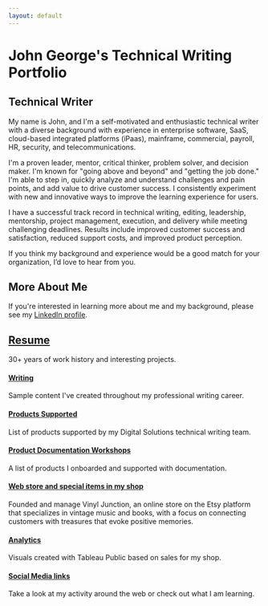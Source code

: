 ```yaml
---
layout: default
---
```

# John George's Technical Writing Portfolio
## Technical Writer

My name is John, and I'm a self-motivated and enthusiastic technical writer with a diverse background with experience in enterprise software, SaaS, cloud-based integrated platforms (iPaas), mainframe, commercial, payroll, HR, security, and telecommunications.

I'm a proven leader, mentor, critical thinker, problem solver, and decision maker. I'm known for "going above and beyond" and "getting the job done." I'm able to step in, quickly analyze and understand challenges and pain points, and add value to drive customer success. I consistently experiment with new and innovative ways to improve the learning experience for users.

I have a successful track record in technical writing, editing, leadership, mentorship, project management, execution, and delivery while meeting challenging deadlines. Results include improved customer success and satisfaction, reduced support costs, and improved product perception.

If you think my background and experience would be a good match for your organization, I’d love to hear from you.

## More About Me

If you're interested in learning more about me and my background, please see my [LinkedIn profile](https://www.linkedin.com/in/john-w-george/).

## [Resume](docs/john_george_resume.pdf)
30+ years of work history and interesting projects.

#### [Writing](docs/writing.md)
Sample content I've created throughout my professional writing career. 

#### [Products Supported](docs/products_supported.md)
List of products supported by my Digital Solutions technical writing team.

#### [Product Documentation Workshops](docs/workshop_list.md)
A list of products I onboarded and supported with documentation.

#### [Web store and special items in my shop](docs/webstore.md)
Founded and manage Vinyl Junction, an online store on the Etsy platform that specializes in vintage music and books, with a focus on connecting customers with treasures that evoke positive memories.

#### [Analytics](docs/analytics.md)
Visuals created with Tableau Public based on sales for my shop.

#### [Social Media links](docs/social.md)
Take a look at my activity around the web or check out what I am learning.

